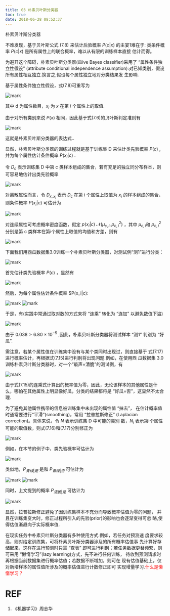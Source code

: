 ```yaml
---
title: 03 朴素贝叶斯分类器
toc: true
date: 2018-06-28 08:52:37
---
```



朴素贝叶斯分类器


不难发现，基于贝叶斯公式 (7.8) 来估计后验概率 $P(c|x)$ 的主宴1难在于: 类条件概率 $P(c|x)$ 是所有属性上的联合概率，难以从有限的训练样本直接 估计而得。

为避开这个障碍，朴素贝叶斯分类器(皿ive Bayes classifier)采用了 “属性条件独立性假设” (attribute conditional independence assumption):对已知类别，假设所有属性相互独立.换言之,假设每个属性独立地对分类结果发 生影响.

基于属性条件独立性假设，式(7.8)可重写为

![mark](http://pacdb2bfr.bkt.clouddn.com/blog/image/180628/ji7iK5A70l.png?imageslim)


其中 d 为属性数目，$x_i$  为 $x$ 在第 $i$ 个属性上的取值.

由于对所有类别来说 $P(x)$ 相同，因此基于式(7.6)的贝叶斯判定准则有

![mark](http://pacdb2bfr.bkt.clouddn.com/blog/image/180628/I3BE58K4Ll.png?imageslim)


这就是朴素贝叶斯分类器的表达式..

显然，朴素贝叶斯分类器的训练过程就是基于训练集 D 来估计类先验概率 $P(c)$ ,并为每个属性估计条件概率 $P(x_i|c)$ .

令 $D_c$ 表示训练集 D 中第 c 类样本组成的集合，若有充足的独立同分布样本，则可容易地估计出类先验概率

![mark](http://pacdb2bfr.bkt.clouddn.com/blog/image/180628/gimFKE4j7J.png?imageslim)

对离散属性而言，令 $D_{x,x_i}$ 表示 $D_c$ 在第 i 个属性上取值为 $x_i$ 的样本组成的集合，则条件概率 $P(x_i|c)$ 可估计为

![mark](http://pacdb2bfr.bkt.clouddn.com/blog/image/180628/4fdKDFamIe.png?imageslim)


对连续属性可考虑概率密度函数，假定 $p(x_i|c)~\mathcal{N}(\mu_{c,i},\rho_{c,i}^2)$ ，其中 $\mu_{c,i}$和 $\rho_{c,i}^2$ 分别是第 c 类样本在第i个属性上取值的均值和方差，则有

![mark](http://pacdb2bfr.bkt.clouddn.com/blog/image/180628/02FLDeaHId.png?imageslim)


下面我们用西瓜数据集3.0训练一个朴素贝叶斯分类器，对测试例“测1”进行分类：

![mark](http://pacdb2bfr.bkt.clouddn.com/blog/image/180628/2b2cIJad8H.png?imageslim)


首先估计类先验概率 $P(c)$ ，显然有

![mark](http://pacdb2bfr.bkt.clouddn.com/blog/image/180628/FDCB31gb56.png?imageslim)

然后，为每个属性估计条件概率 $P(x_i|c):

![mark](http://pacdb2bfr.bkt.clouddn.com/blog/image/180628/9fj6dL1mBd.png?imageslim)
![mark](http://pacdb2bfr.bkt.clouddn.com/blog/image/180628/cdi0IbJhag.png?imageslim)

于是，有(实践中常通过取对数的方式来将 “连乘” 转化为 “连加” 以避免数值下溢)

![mark](http://pacdb2bfr.bkt.clouddn.com/blog/image/180628/6bLm6J5m9c.png?imageslim)


由于 $0.038 > 6.80 \times 10^{-5}$ ,因此，朴素贝叶斯分类器将测试样本 “测1” 判别为 “好瓜”.

需注意，若某个属性值在训练集中没有与某个类同时出现过，则直接基于 式(7.17)进行概率估计，再根据式(7.15)进行判别将出现问题.例如，在使用西 瓜数据集 3.0 训练朴素贝叶斯分类器时，对一个“敲声=清脆”的测试例，有

![mark](http://pacdb2bfr.bkt.clouddn.com/blog/image/180628/KhfIKIE0b5.png?imageslim)

由于式(7.15)的连乘式计算出的概率值为零，因此，无论该样本的其他属性是什 么，哪怕在其他属性上明显像好瓜，分类的结果都将是 “好瓜=否”，这显然不太合理.

为了避免其他属性携带的信息被训练集中未出现的属性值 “抹去”， 在估计概率值时通常要进行“平滑”(smoothing)，常用 “拉普拉斯修正” (Laplacian correction)。具体来说，令 $N$ 表示训练集 D 中可能的类别 数，$N_i$ 表示第i个属性可能的取值数，则式(7.16)和(7.17)分别修正为

![mark](http://pacdb2bfr.bkt.clouddn.com/blog/image/180628/1KBI64DJF5.png?imageslim)


例如，在本节的例子中，类先验概率可估计为

![mark](http://pacdb2bfr.bkt.clouddn.com/blog/image/180628/1H2A4bjKd3.png?imageslim)

类似地，$P_{青绿|是}$ 是和 $P_{青绿|否}$ 可估计为

![mark](http://pacdb2bfr.bkt.clouddn.com/blog/image/180628/5ALhHfDCEb.png?imageslim)
![mark](http://pacdb2bfr.bkt.clouddn.com/blog/image/180628/9HDihi0Gga.png?imageslim)

同时，上文提到的概率 $P_{清脆|是}$ 可估计为

![mark](http://pacdb2bfr.bkt.clouddn.com/blog/image/180628/1e5B5eGllg.png?imageslim)


显然，拉普拉斯修正避免了因训练集样本不充分而导致概率估值为零的问题， 并且在训练集变大时，修正过程所引入的先验(prior)的影响也会逐渐变得可忽 略,使得估值渐趋向于实际概率值.


在现实任务中朴素贝叶斯分类器有多种使用方式.例如，若任务对预测速 度要求较高，则对给定训练集，可将朴素贝叶斯分类器涉及的所有概率估值事 先计算好存储起来，这样在进行预测时只需 “查表” 即可进行判别；若任务数据更替频繁，则可采用 “懒惰学习”(lazy learning)方式，先不进行任何训练， 待收到预测请求时再根据当前数据集进行概率估值；若数据不断増加，则可在 现有估值基础上，仅对新増样本的属性值所涉及的概率估值进行计数修正即可 实现增量学习.<span style="color:red;">什么是懒惰学习？</span>






# REF
1. 《机器学习》周志华
